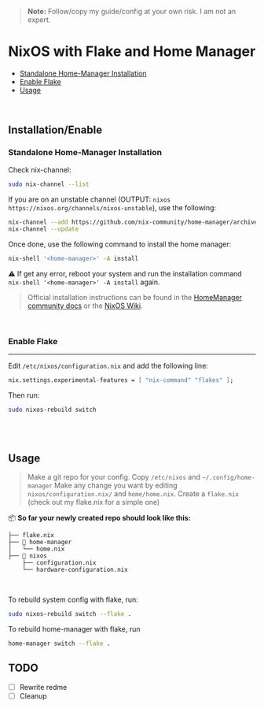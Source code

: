 > **Note:** Follow/copy my guide/config at your own risk. I am not an expert.

 # NixOS with Flake and Home Manager
 - [Standalone Home-Manager Installation](#standalone-home-manager-installation)
 - [Enable Flake](#enable-flake)
- [Usage](#usage)

</br>

## Installation/Enable

### Standalone Home-Manager Installation
Check nix-channel:
```sh
sudo nix-channel --list
```

If you are on an unstable channel (OUTPUT: `nixos https://nixos.org/channels/nixos-unstable`), use the following:
```sh
nix-channel --add https://github.com/nix-community/home-manager/archive/master.tar.gz home-manager
nix-channel --update
```
Once done, use the following command to install the home manager:
```sh
nix-shell '<home-manager>' -A install
```

⚠️  If  get any error, reboot your system and run the installation command `nix-shell '<home-manager>' -A install` again.


>Official installation instructions can be found in the [HomeManager community docs](https://nix-community.github.io/home-manager/) or the [NixOS Wiki](https://nixos.wiki/wiki/Home_Manager).

</br>

### Enable Flake
---
Edit `/etc/nixos/configuration.nix` and add the following line:
```nix
nix.settings.experimental-features = [ "nix-command" "flakes" ];
```
Then run:
```sh
sudo nixos-rebuild switch
```
</br>
</br>

## Usage
>Make a git repo for your config. Copy `/etc/nixos` and `~/.config/home-manager`
 Make any change you want by editing `nixos/configuration.nix/` and `home/home.nix`.
 Create a `flake.nix` (check out my flake.nix for a simple one)


📦 **So far your newly created repo should look like this:**
```
├── flake.nix
├── 📂 home-manager
│   └── home.nix
├── 📂 nixos
    ├── configuration.nix
    └── hardware-configuration.nix
```

</br>

To rebuild system config with flake, run:
```sh
sudo nixos-rebuild switch --flake .
```
To rebuild home-manager with flake, run
```sh
home-manager switch --flake .
```


## TODO

- [ ] Rewrite redme
- [ ] Cleanup
